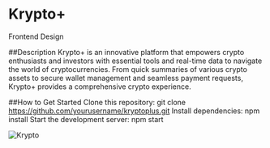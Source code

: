 # Krypto+

Frontend Design

##Description
Krypto+ is an innovative platform that empowers crypto enthusiasts and investors with essential tools and real-time data to navigate the world of cryptocurrencies. From quick summaries of various crypto assets to secure wallet management and seamless payment requests, Krypto+ provides a comprehensive crypto experience.

##How to Get Started
Clone this repository: git clone https://github.com/yourusername/kryptoplus.git
Install dependencies: npm install
Start the development server: npm start


![Krypto](https://github.com/Adexbam02/KryptoPlus/assets/65459839/2647404d-06ca-4faf-80c8-120a6774a15a)
